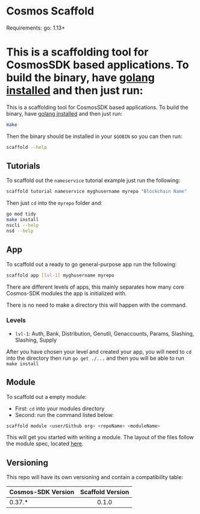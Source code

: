 # Cosmos Scaffold


Requirements:
go: 1.13+

# This is a scaffolding tool for CosmosSDK based applications. To build the binary, have [golang installed](https://golang.org/doc/install) and then just run:

This is a scaffolding tool for CosmosSDK based applications. To build the binary, have [golang installed](https://golang.org/doc/install) and then just run:


```bash
make
```

Then the binary should be installed in your `$GOBIN` so you can then run:

```bash
scaffold --help
```

## Tutorials

To scaffold out the `nameservice` tutorial example just run the following:

```bash
scaffold tutorial nameservice myghusername myrepo "Blockchain Name"
```

Then just `cd` into the `myrepo` folder and:

```bash
go mod tidy
make install
nscli --help
nsd --help
```

## App

To scaffold out a ready to go general-purpose app run the following:

```bash
scaffold app [lvl-1] myghusername myrepo
```

There are different levels of apps, this mainly separates how many core Cosmos-SDK modules the app is initialized with.

There is no need to make a directory this will happen with the command.

### Levels

- `lvl-1`: Auth, Bank, Distribution, Genutil, Genaccounts, Params, Slashing, Slashing, Supply

After you have chosen your level and created your app, you will need to `cd` into the directory then run
`go get ./...` and then you will be able to run `make install`

## Module

To scaffold out a empty module:

- First: `cd` into your modules directory
- Second: run the command listed below:

```bash
scaffold module <user/Github org> <repoName> <moduleName>
```

This will get you started with writing a module.
The layout of the files follow the module spec, located [here](https://github.com/cosmos/cosmos-sdk/blob/0992c2994ca15131712ab19369f558190434f231/docs/building-modules/structure.md).


## Versioning

This repo will have its own versioning and contain a compatibility table:

| Cosmos-SDK Version | Scaffold Version |
| ------------------ | :--------------: |
| 0.37.\*            |      0.1.0       |
